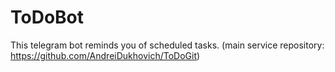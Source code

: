 # ToDoBot

This telegram bot reminds you of scheduled tasks. (main service repository: https://github.com/AndreiDukhovich/ToDoGit)
